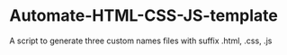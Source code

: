 # Automate-HTML-CSS-JS-template
A script to generate three custom names files with suffix .html, .css, .js
